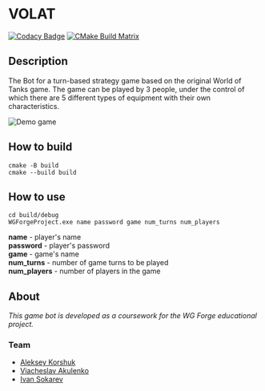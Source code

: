 # VOLAT

[![Codacy Badge](https://api.codacy.com/project/badge/Grade/8945fc2b3ef74c258ff0c55ca7dd9ee8?branch=main)](https://app.codacy.com/gh/AlekseyKorshuk/VOLAT?utm_source=github.com&utm_medium=referral&utm_content=AlekseyKorshuk/VOLAT&utm_campaign=Badge_Grade_Settings)
[![CMake Build Matrix](https://github.com/AlekseyKorshuk/VOLAT/actions/workflows/c-cpp.yml/badge.svg?branch=main)](https://github.com/AlekseyKorshuk/VOLAT/actions/workflows/c-cpp.yml)

## Description
The Bot for a turn-based strategy game based on the original World of Tanks game. The game can be played by 3 people, under the control of which there are 5 different types of equipment with their own characteristics.

![Demo game](https://i.postimg.cc/yN7ym6Db/test-VOLAT2.gif)

## How to build
```
cmake -B build
cmake --build build
```
## How to use
```
cd build/debug
WGForgeProject.exe name password game num_turns num_players
```
**name** - player's name\
**password**  - player's password\
**game** - game's name\
**num_turns** - number of game turns to be played\
**num_players** - number of players in the game


## About
_This game bot is developed as a coursework for the WG Forge educational project._

### Team
* [Aleksey Korshuk](https://github.com/AlekseyKorshuk)
* [Viacheslav Akulenko](https://github.com/Akelvud)
* [Ivan Sokarev](https://github.com/isokarau)
